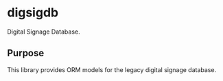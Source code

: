 # digsigdb
Digital Signage Database.

## Purpose
This library provides ORM models for the legacy digital signage database.
